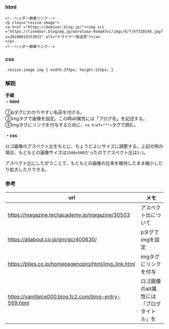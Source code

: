 ### html
```
<!--ヘッダー画像リンク-->
<p class="resize-image">
<a href ="https://dominor.blog.jp/"><img src ="https://livedoor.blogimg.jp/warotaaa-9smq43vi/imgs/6/f/6f320148.jpg?v=20240819153015" alt="ドマイナー放送局"></a>
</p>
<!--ヘッダー画像リンク-->
```

### css
```
.resize-image img { width:375px; height:125px; }
```

### 解説

**手順**  
**・html**

①pタグにわかりやすい名前を付ける。  
②imgタグで画像を設定。この時alt属性には「ブログ名」を記述する。  
③imgタグにリンクを付与するために、`<a href="*">`タグで囲む。

**・css**  

ロゴ画像のアスペクト比をもとに、ちょうどよいサイズに調整する。上記の例の場合、もともとの画像サイズは`1500x500`だったのでアスペクト比は`3:1`。

アスペクト比にしたがうことで、もともとの画像の比率を維持したまま縮小したり拡大したりできる。

### 参考
|url|メモ|
|-|-|
|https://magazine.techacademy.jp/magazine/30503|アスペクト比について|
|https://allabout.co.jp/gm/gc/400630/|pタグでimgを設定|
|https://bties.co.jp/homepagenopro/html/img_link.html|imgタグにリンクを付与|
|https://vanillaice000.blog.fc2.com/blog-entry-569.html|ロゴ画像のalt属性には「ブログタイトル」を|
